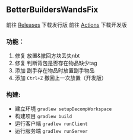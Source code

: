 ## BetterBuildersWandsFix
前往 [Releases](https://github.com/xinyihl/BetterBuildersWandsFix/releases/latest) 下载发行版 前往 [Actions](https://github.com/xinyihl/BetterBuildersWandsFix/actions) 下载开发版

### 功能：
1. 修复 放置&撤回方块丢失nbt
2. 修复 判断背包是否存在物品缺少tag
3. 添加 副手存在物品时放置副手物品
4. 添加 `Ctrl+Z` 撤回上一次放置（开发版）


### 构建:

* 建立环境 `gradlew setupDecompWorkspace`
* 构建项目 `gradlew build`
* 运行客户端 `gradlew runClient`
* 运行服务端 `gradlew runServer`
